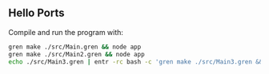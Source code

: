 ## Hello Ports

Compile and run the program with:

```sh
gren make ./src/Main.gren && node app
gren make ./src/Main2.gren && node app
echo ./src/Main3.gren | entr -rc bash -c 'gren make ./src/Main3.gren && PORT=3000 node app'
```
